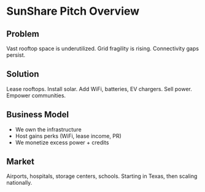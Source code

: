# SunShare Pitch Overview

## Problem
Vast rooftop space is underutilized. Grid fragility is rising. Connectivity gaps persist.

## Solution
Lease rooftops. Install solar. Add WiFi, batteries, EV chargers. Sell power. Empower communities.

## Business Model
- We own the infrastructure
- Host gains perks (WiFi, lease income, PR)
- We monetize excess power + credits

## Market
Airports, hospitals, storage centers, schools. Starting in Texas, then scaling nationally.

